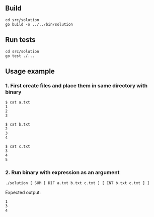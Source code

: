 ## Build
```
cd src/solution
go build -o ../../bin/solution
```

## Run tests
```
cd src/solution
go test ./...
```

## Usage example

### 1. First create files and place them in same directory with binary
```
$ cat a.txt
1
2
3

$ cat b.txt
2
3
4

$ cat c.txt
3
4
5
```

### 2. Run binary with expression as an argument

```
./solution [ SUM [ DIF a.txt b.txt c.txt ] [ INT b.txt c.txt ] ]
```

Expected output:
```
1
3
4
```